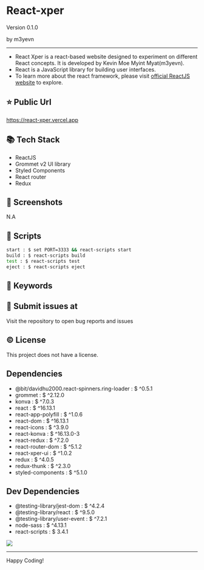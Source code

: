 # React-xper

<p>Version 0.1.0</p>
<p>by m3yevn</p>

<hr/>

 - React Xper is a react-based website designed to experiment on different React concepts. It is developed by Kevin Moe Myint Myat(m3yevn).
 - React is a JavaScript library for building user interfaces.
 - To learn more about the react framework, please visit [official ReactJS website](https://reactjs.org) to explore.




## ⭐ Public Url

https://react-xper.vercel.app

## 📚 Tech Stack

 - ReactJS
 - Grommet v2 UI library
 - Styled Components
 - React router
 - Redux


## 📸 Screenshots

N.A

## 📜 Scripts

```sh
start : $ set PORT=3333 && react-scripts start
build : $ react-scripts build
test : $ react-scripts test
eject : $ react-scripts eject

```

## 🔑 Keywords



## 👾 Submit issues at

Visit the repository to open bug reports and issues

## ©️ License

This project does not have a license.

## Dependencies

 - @bit/davidhu2000.react-spinners.ring-loader : $ ^0.5.1
 - grommet : $ ^2.12.0
 - konva : $ ^7.0.3
 - react : $ ^16.13.1
 - react-app-polyfill : $ ^1.0.6
 - react-dom : $ ^16.13.1
 - react-icons : $ ^3.9.0
 - react-konva : $ ^16.13.0-3
 - react-redux : $ ^7.2.0
 - react-router-dom : $ ^5.1.2
 - react-xper-ui : $ ^1.0.2
 - redux : $ ^4.0.5
 - redux-thunk : $ ^2.3.0
 - styled-components : $ ^5.1.0


## Dev Dependencies

 - @testing-library/jest-dom : $ ^4.2.4
 - @testing-library/react : $ ^9.5.0
 - @testing-library/user-event : $ ^7.2.1
 - node-sass : $ ^4.13.1
 - react-scripts : $ 3.4.1


<img src="https://cdn.dribbble.com/users/2401141/screenshots/5487982/developers-gif-showcase.gif"/>

<hr/>
Happy Coding!
